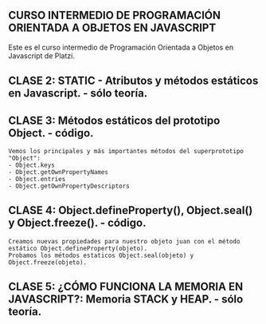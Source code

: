 ## CURSO INTERMEDIO DE PROGRAMACIÓN ORIENTADA A OBJETOS EN JAVASCRIPT

Este es el curso intermedio de Programación Orientada a Objetos en Javascript de Platzi.

## CLASE 2:  STATIC - Atributos y métodos estáticos en Javascript. - sólo teoría.

## CLASE 3: Métodos estáticos del prototipo Object. - código.
    Vemos los principales y más importantes métodos del superprototipo "Object":
    - Object.keys
    - Object.getOwnPropertyNames
    - Object.entries
    - Object.getOwnPropertyDescriptors

## CLASE 4: Object.defineProperty(), Object.seal() y Object.freeze(). - código.
    Creamos nuevas propiedades para nuestro objeto juan con el método estático Object.defineProperty(objeto).
    Probamos los métodos estaticos Object.seal(objeto) y Object.freeze(objeto).
    
## CLASE 5: ¿CÓMO FUNCIONA LA MEMORIA EN JAVASCRIPT?: Memoria STACK y HEAP. - sólo teoría.
